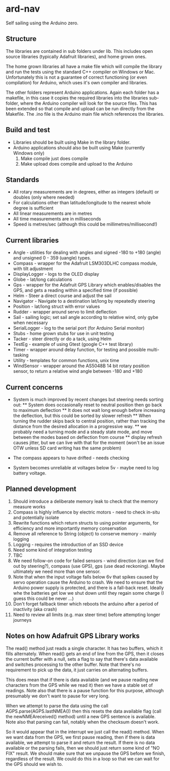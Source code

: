 # ard-nav
Self sailing using the Arduino zero.

## Structure
The libraries are contained in sub folders under lib.  This includes open source libraries (typically Adafruit libraries), and home grown ones.

The home grown libraries all have a make file which will compile the library and run the tests using the standard C++ compiler on Windows or Mac.  Unfortunately this is not a guarantee of correct functioning (or even compilation) for Arduino, which uses it's own compiler and libraries.

The other folders represent Arduino applications.  Again each folder has a makefile, in this case it copies the required libraries into the libraries sub-folder, where the Arduino compiler will look for the source files.  This has been extended so that compile and upload can be run directly from the Makefile.  The .ino file is the Arduino main file which references the libraries.

## Build and test

* Libraries should be built using Make in the library folder.
* Arduino applications should also be built using Make (currently Windows only)
  1. Make compile just does compile
  2. Make upload does compile and upload to the Arduino

## Standards

* All rotary measurements are in degrees, either as integers (default) or doubles (only where needed)
* For calculations other than latitude/longitude to the nearest whole degree is sufficient
* All linear measurements are in metres
* All time measurements are in milliseconds
* Speed is metres/sec (although this could be millimetres/millisecond!)

## Current libraries

* Angle - utilities for dealing with angles and signed -180 to +180 (angle) and unsigned 0 - 359 (uangle) types.
* Compass - wrapper for the Adafruit LSM303DLHC compass module, with tilt adjustment
* DisplayLogger - logs to the OLED display
* Globe - lat/long calculations  
* Gps - wrapper for the Adafruit GPS Library which enables/disables the GPS, and gets a reading within a specified time (if possible)
* Helm - Steer a direct course and adjust the sail
* Navigator - Navigate to a destination lat/long by repeatedly steering
* Position - lat/long struct with error values
* Rudder - wrapper around servo to limit deflection
* Sail - sailing logic; set sail angle according to relative wind, only gybe when necessary
* SerialLogger - log to the serial port (for Arduino Serial monitor)
* Stubs - home grown stubs for use in unit testing
* Tacker - steer directly or do a tack, using Helm
* TestEg - example of using Gtest (google C++ test library)
* Timer - wrapper around delay function, for testing and possible multi-tasking
* Utility - templates for common functions, unix time
* WindSensor - wrapper around the AS5048B 14 bit rotary position sensor, to return a relative wind angle between -180 and +180

## Current concerns

* System is much improved by recent changes but steering needs sorting out:
** System does occasionally reset to neutral position then go back to maximum deflection
** It does not wait long enough before increasing the deflection, but this could be sorted by slower refresh
** When turning the rudder skips back to central position, rather than tracking the distance from the desired allocation
in a progressive way.
** we probably need a turning mode and a steady state mode, and move between the modes based on deflection from course
** display refresh causes jitter, but we can live with that for the moment (won't be an issue OTW unless SD card writing has the same problem)

* The compass appears to have drifted - needs checking

* System becomes unreliable at voltages below 5v - maybe need to log battery voltage.

## Planned development

1. Should introduce a deliberate memory leak to check that the memory measure works
2. Compass is highly influence by electric motors - need to check in-situ and potentially isolate
3. Rewrite functions which return structs to using pointer arguments, for efficiency and
more importantly memory conservation
4. Remove all reference to String (object) to conserve memory - mainly logging
5. Logging - requires the introduction of an SSD device
6. Need some kind of integration testing
7. TBC
8.  We need follow-on code for failed sensors - wind direction (can we find out by steering?), compass (use GPS), gps (use dead reckoning).  Maybe ultimately we need more than one sensor.
9.  Note that when the input voltage falls below 6v that spikes caused by servo operation cause the Arduino to crash.  We need to ensure that the Arduino power supply is protected, and there is a fall-back reset.  Ideally whe the batteries get low we shut down until they regain some charge (I guess this could be never ...)
10.  Don't forget fallback timer which reboots the arduino after a period of inactivity (aka crash)
11.  Need to review all limits (e.g. max steer time) before attempting longer journeys

## Notes on how Adafruit GPS Library works

The read() method just reads a single character.  It has two buffers, which it fills alternately.  When read() gets an end of line from the GPS, then it closes the current buffer with a null, sets a flag to say that there's data available and switches processing to the other buffer.   Note that there's no requirement to pick up the data, it just carries on alternating buffers.

This does mean that if there is data available (and we pause reading new characters from the GPS while we read it) then we have a stable set of readings.  Note also that there is a pause function for this purpose, although presumably we don't want to pause for very long.

When we attempt to parse the data using the call AGPS.parse(AGPS.lastNMEA()) then this resets the data available flag (call the newNMEAreceived() method) until a new GPS sentence is available.  Note also that parsing can fail, notably when the checksum doesn't work.

So it would appear that in the interrupt we just call the read() method.  When we want data from the GPS, we first pause reading, then if there is data available, we attempt to parse it and return the result.  If there is no data available or the parsing fails, then we should just return some kind of "NO FIX" result.  We should make sure that we unpause the GPS before we finish, regardless of the result.   We could do this in a loop so that we can wait for the GPS should we wish to.
